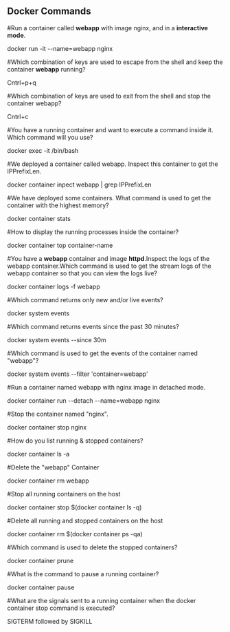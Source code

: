 ## Docker Commands

#Run a container called **webapp** with image nginx, and in a **interactive mode**.

docker run -it --name=webapp nginx

#Which combination of keys are used to escape from the shell and keep the container **webapp** running?

Cntrl+p+q

#Which combination of keys are used to exit from the shell and stop the container webapp?

Cntrl+c

#You have a running container and want to execute a command inside it. Which command will you use?

docker exec -it <container name> /bin/bash

#We deployed a container called webapp. Inspect this container to get the IPPrefixLen.

docker container inpect webapp | grep IPPrefixLen

#We have deployed some containers. What command is used to get the container with the highest memory?

docker container stats

#How to display the running processes inside the container?

docker container top container-name

#You have a **webapp** container and image **httpd**.Inspect the logs of the webapp container.Which command is used to get the stream logs of the webapp container so that you can view the logs live?

docker container logs -f webapp

#Which command returns only new and/or live events?

docker system events

#Which command returns events since the past 30 minutes?

docker system events --since 30m

#Which command is used to get the events of the container named "webapp"?

docker system events --filter 'container=webapp'

#Run a container named webapp with nginx image in detached mode.

docker container run --detach --name=webapp nginx

#Stop the container named "nginx".

docker container stop nginx

#How do you list running & stopped containers?

docker container ls -a

#Delete the "webapp" Container

docker container rm webapp

#Stop all running containers on the host

docker container stop $(docker container ls -q)

#Delete all running and stopped containers on the host

docker container rm $(docker container ps -qa)

#Which command is used to delete the stopped containers?

docker container prune

#What is the command to pause a running container?

docker container pause

#What are the signals sent to a running container when the docker container stop command is executed?

SIGTERM followed by SIGKILL

